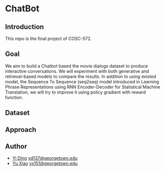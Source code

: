 # ChatBot

## Introduction

This repo is the final project of COSC-572. 

## Goal

We aim to build a Chatbot based the movie dialogs dataset to produce interactive conversations. We will
experiment with both generative and retrieval-based models to compare the results. In addition to using existed
model, the Sequence To Sequence (seq2seq) model introduced in Learning Phrase Representations using RNN
Encoder-Decoder for Statistical Machine Translation, we will try to improve it using policy gradient with
reward function.

## Dataset

## Approach

## Author

* [Yi Ding](https://github.com/dy11) [yd137@georgetown.edu](mailto:yd137@georgetown.edu)
* [Yu Xiao](https://github.com/troyxiao) [yx151@georgetown.edu](mailto:yx151@georgetown.edu)
